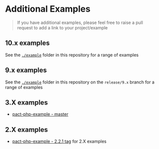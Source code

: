 # Additional Examples

> If you have additional examples, please feel free to raise a pull request to add a link to your project/example

## 10.x examples

See the [`./example`](https://github.com/pact-foundation/pact-php/tree/master/example) folder in this repository for a range of examples

## 9.x examples

See the [`./example`](https://github.com/pact-foundation/pact-php/tree/release/9.x/example) folder in this repository on the `release/9.x` branch for a range of examples

## 3.X examples

- [pact-php-example - master](https://github.com/mattermack/pact-php-example)

## 2.X examples

- [pact-php-example - 2.2.1 tag](https://github.com/mattermack/pact-php-example/tree/2.2.1) for 2.X examples

